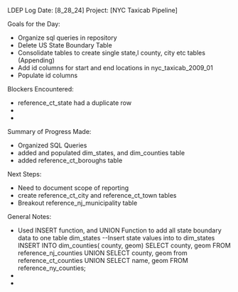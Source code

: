 LDEP Log
Date: [8_28_24]
Project: [NYC Taxicab Pipeline]

Goals for the Day:
- Organize sql queries in repository
- Delete US State Boundary Table
- Consolidate tables to create single state,l county, city etc tables (Appending)
- Add id columns for start and end locations in nyc_taxicab_2009_01
- Populate id columns

Blockers Encountered:
- reference_ct_state had a duplicate row
-
-

Summary of Progress Made:
- Organized SQL Queries
- added and populated dim_states, and dim_counties table
- added reference_ct_boroughs table

Next Steps:
- Need to document scope of reporting
- create reference_ct_city and reference_ct_town tables
- Breakout reference_nj_municipality table

General Notes:
- Used INSERT function, and UNION Function to add all state boundary data to one table dim_states
--Insert state values into to dim_states
INSERT INTO dim_counties(
    county, geom)
SELECT county, geom
FROM  reference_nj_counties
UNION
SELECT county, geom
from reference_ct_counties
UNION
SELECT name, geom
FROM reference_ny_counties;
-
-